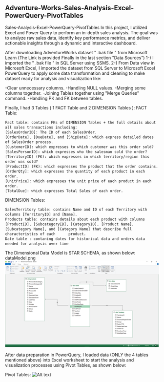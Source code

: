 ## Adventure-Works-Sales-Analysis-Excel-PowerQuery-PivotTables

Sales-Analysis-Excel-PowerQuery-PivotTables
In this project, I utilized Excel and Power Query to perform an in-depth sales analysis. The goal was to analyze raw sales data, identify key performance metrics, and deliver actionable insights through a dynamic and interactive dashboard.

After downloading AdventureWorks dataset " .bak file " from Microsoft Learn (The Link is provided Finally in the last section "Data Sources") 1-) I imported the " .bak file " in SQL Server using SSMS. 2-) From Data view in Microsoft Excel, I imported the dataset from SQL Server to Microsoft Excel PowerQuery to apply some data transformation and cleaning to make dataset ready for analysis and visualization like:

  -Clear unnecessary columns.
    -Handling NULL values.
    -Merging some columns together.
    -Joining Tables together using "Merge Queries" command.
    -Handling PK and FK between tables.


Finally, I had 3 Tables ( 1 FACT Table and 2 DIMENSION Tables ):
FACT Table:

    Fact table: contains FKs of DIMENSION Tables + the full details about all sales transactions including:
    [SalesOrderID]: The ID of each SalesOrder.
    [OrderDate], [DueDate], and [ShipDate]: which express detailed dates of SalesOrder process.
    [CustomerID]: which expresses to which customer was this order sold?
    [SalesPersonID]: which expresses who the salesman sold the order?
    [TerritoryID] (FK): which expresses in which territory/region this order was sold?
    [ProductID] (FK): which expresses the product that the order contains.
    [OrderQty]: which expresses the quantity of each product in each order.
    [UnitPrice]: which expresses the unit price of each product in each order.
    [TotalDue]: which expresses Total Sales of each order.
  
DIMENSION Tables:

    SalesTerritory table: contains Name and ID of each Territory with columns [TerritoryID] and [Name].
    Products table: contains details about each product with columns [ProductID], [SubcategoryID], [CategoryID], [Product Name], [Subcategory Name], and [Category Name] that describe full characteristics of each      product.
    Date table : contaning dates for historical data and orders data needed for analysis over time 

The Dimensional Data Model is STAR SCHEMA, as shown below:
dataModel.png
![Alt text](dataModel.png)


After data preparation in PowerQuery, I loaded data (ONLY the 4 tables mentioned above) into Excel worksheet to start the analysis and visualization processes using Pivot Tables, as shown below:

Pivot Tables:
![Alt text](Pivottables.png)
